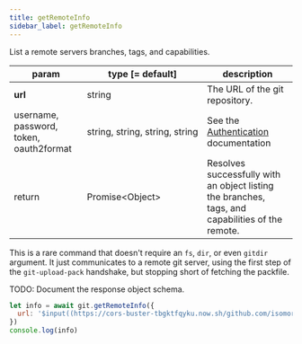 ```yaml
---
title: getRemoteInfo
sidebar_label: getRemoteInfo
---
```


List a remote servers branches, tags, and capabilities.

| param                                   | type [= default]                              | description                                                                                      |
| --------------------------------------- | --------------------------------------------- | ------------------------------------------------------------------------------------------------ |
| **url**                                 | string                                        | The URL of the git repository.                                                                   |
| username, password, token, oauth2format | string,&nbsp;string,&nbsp;string,&nbsp;string | See the [Authentication](./authentication.html) documentation                                    |
| return                                  | Promise\<Object\>                             | Resolves successfully with an object listing the branches, tags, and capabilities of the remote. |

This is a rare command that doesn't require an `fs`, `dir`, or even `gitdir` argument.
It just communicates to a remote git server, using the first step of the `git-upload-pack` handshake, but stopping short of fetching the packfile.

TODO: Document the response object schema.

```js live
let info = await git.getRemoteInfo({
  url: '$input((https://cors-buster-tbgktfqyku.now.sh/github.com/isomorphic-git/isomorphic-git.git))'
})
console.log(info)

```
